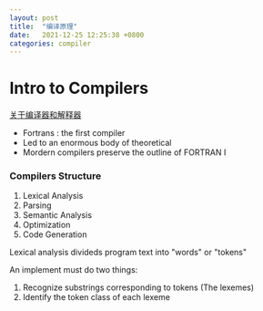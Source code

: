 ```yaml
---
layout: post
title:  "编译原理"
date:   2021-12-25 12:25:38 +0800
categories: compiler
---
```


# Intro to Compilers

[关于编译器和解释器](https://blog.csdn.net/qq_36627886/article/details/80402959)

- Fortrans : the first compiler
- Led to an enormous body of theoretical
- Mordern compilers preserve the outline of FORTRAN I

### Compilers Structure

1. Lexical Analysis
2. Parsing 
3. Semantic Analysis
4. Optimization
5. Code Generation

Lexical analysis divideds program text into "words" or "tokens"

An implement must do two things:
1. Recognize substrings corresponding to tokens (The lexemes)
2. Identify the token class of each lexeme

###  